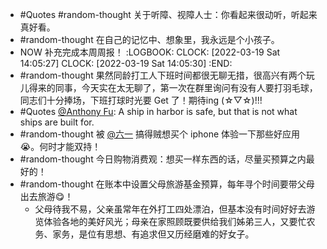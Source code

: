 - #Quotes #random-thought 关于听障、视障人士：你看起来很动听，听起来真好看。
- #random-thought 在自己的记忆中、想象里，我永远是个小孩子。
- NOW 补充完成本周周报！
  :LOGBOOK:
  CLOCK: [2022-03-19 Sat 14:05:27]
  CLOCK: [2022-03-19 Sat 14:05:30]
  :END:
- #random-thought 果然同龄打工人下班时间都很无聊无措，很高兴有两个玩儿得来的同事，今天实在太无聊了，第一次在群里询问有没有人要打羽毛球，同志们十分捧场，下班打球时光要 Get 了！期待ing (☆▽☆)!!!
- #Quotes [@Anthony Fu](https://twitter.com/antfu7): A ship in harbor is safe, but that is not what ships are built for.
- #random-thought 被 [@六一](https://twitter.com/liuyi0922) 搞得贼想买个 iphone 体验一下那些好应用 😭。何时才能双持！
- #random-thought 今日购物消费观：想买一样东西的话，尽量买预算之内最好的！
- #random-thought 在账本中设置父母旅游基金预算，每年寻个时间要带父母出去旅游😋！
	- 父母待我不易，父亲虽常年在外打工四处漂泊，但基本没有时间好好去游览体验各地的美好风光；母亲在家照顾既要供给我们姊弟三人，又要忙农务、家务，是位有思想、有追求但又历经磨难的好女子。